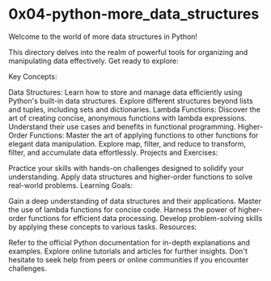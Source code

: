 
# 0x04-python-more_data_structures

Welcome to the world of more data structures in Python!

This directory delves into the realm of powerful tools for organizing and manipulating data effectively. Get ready to explore:

Key Concepts:

Data Structures:
Learn how to store and manage data efficiently using Python's built-in data structures.
Explore different structures beyond lists and tuples, including sets and dictionaries.
Lambda Functions:
Discover the art of creating concise, anonymous functions with lambda expressions.
Understand their use cases and benefits in functional programming.
Higher-Order Functions:
Master the art of applying functions to other functions for elegant data manipulation.
Explore map, filter, and reduce to transform, filter, and accumulate data effortlessly.
Projects and Exercises:

Practice your skills with hands-on challenges designed to solidify your understanding.
Apply data structures and higher-order functions to solve real-world problems.
Learning Goals:

Gain a deep understanding of data structures and their applications.
Master the use of lambda functions for concise code.
Harness the power of higher-order functions for efficient data processing.
Develop problem-solving skills by applying these concepts to various tasks.
Resources:

Refer to the official Python documentation for in-depth explanations and examples.
Explore online tutorials and articles for further insights.
Don't hesitate to seek help from peers or online communities if you encounter challenges.
